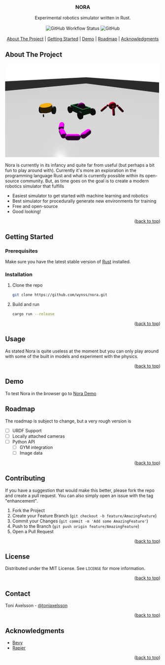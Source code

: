 <!-- Improved compatibility of back to top link: See: https://github.com/othneildrew/Best-README-Template/pull/73 -->
<a name="readme-top"></a>


<!-- PROJECT SHIELDS -->

<!-- PROJECT LOGO -->
<br />
<div align="center">
  <!-- <a href="https://github.com/wynss/nora">
    <img src="images/logo.png" alt="Logo" width="80" height="80">
  </a> -->

<h3 align="center">NORA</h3>

  <p align="center">
    Experimental robotics simulator written in Rust.
    <br />
    <br />
    <img alt="GitHub Workflow Status" src="https://img.shields.io/github/workflow/status/wynss/nora/CI?style=flat-square">
    <img alt="GitHub" src="https://img.shields.io/github/license/wynss/nora?style=flat-square">
    <br />
    <br />
    <a href="#about-the-project">About The Project</a> |
    <a href="#getting-started">Getting Started</a> |
    <a href="#demo">Demo</a> |
    <a href="#roadmap">Roadmap</a> |
    <a href="#acknowledgments">Acknowledgments</a>
  </p>
</div>

<!-- ABOUT THE PROJECT -->
## About The Project
<img src="media/nora-1.png" alt="drawing" style="width:500px;"/>
<br />

Nora is currently in its infancy and quite far from useful (but perhaps a bit fun to play around with). Currently it's more an exploration in the programming language Rust and what is currently possible within its open-source community. But, as time goes on the goal is to create a modern robotics simulator that fulfills

* Easiest simulator to get started with machine learning and robotics
* Best simulator for procedurally generate new environments for training
* Free and open-source
* Good looking!

<p align="right">(<a href="#readme-top">back to top</a>)</p>


<!-- GETTING STARTED -->
## Getting Started
### Prerequisites
 
 Make sure you have the latest stable version of [Rust](https://www.rust-lang.org/learn/get-started) installed.

### Installation

1. Clone the repo
   ```bash
   git clone https://github.com/wynss/nora.git
   ```
2. Build and run
   ```bash
   cargo run --release
   ```

<p align="right">(<a href="#readme-top">back to top</a>)</p>

<!-- USAGE EXAMPLES -->
## Usage

As stated Nora is quite useless at the moment but you can only play around with some of the built in models and experiment with the physics.

<p align="right">(<a href="#readme-top">back to top</a>)</p>

## Demo

To test Nora in the browser go to [Nora Demo](http://toniaxelsson.com/projects/nora)

<!-- ROADMAP -->
## Roadmap

The roadmap is subject to change, but a very rough version is 

- [ ] URDF Support
- [ ] Locally attached cameras
- [ ] Python API
    - [ ] GYM integration
    - [ ] Image data

<p align="right">(<a href="#readme-top">back to top</a>)</p>



<!-- CONTRIBUTING -->
## Contributing

If you have a suggestion that would make this better, please fork the repo and create a pull request. You can also simply open an issue with the tag "enhancement".

1. Fork the Project
2. Create your Feature Branch (`git checkout -b feature/AmazingFeature`)
3. Commit your Changes (`git commit -m 'Add some AmazingFeature'`)
4. Push to the Branch (`git push origin feature/AmazingFeature`)
5. Open a Pull Request

<p align="right">(<a href="#readme-top">back to top</a>)</p>



<!-- LICENSE -->
## License

Distributed under the MIT License. See `LICENSE` for more information.

<p align="right">(<a href="#readme-top">back to top</a>)</p>



<!-- CONTACT -->
## Contact

Toni Axelsson - [@toniaxelsson](https://twitter.com/toniaxelsson)

<p align="right">(<a href="#readme-top">back to top</a>)</p>



<!-- ACKNOWLEDGMENTS -->
## Acknowledgments

* [Bevy](https://bevyengine.org)
* [Rapier](https://rapier.rs)

<p align="right">(<a href="#readme-top">back to top</a>)</p>



<!-- MARKDOWN LINKS & IMAGES -->
<!-- https://www.markdownguide.org/basic-syntax/#reference-style-links -->
[ci-shield]: https://img.shields.io/github/workflow/status/wynss/nora/CI?style=flat-square
[product-screenshot]: media/nora-1.png
